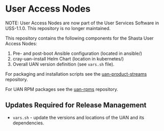 # User Access Nodes

NOTE: User Access Nodes are now part of the User Services Software in USS-1.1.0. This repository is no longer maintained.

This repository contains the following components for the Shasta User Access Nodes:

  1. Pre- and post-boot Ansible configuration (located in ansible/)
  2. cray-uan-install Helm Chart (location in kubernetes/)
  3. Overall UAN version definition (see `vars.sh` file).

For packaging and installation scripts see the [uan-product-streams](https://stash.us.cray.com/projects/SCMS/repos/uan-product-stream/browse) repository.

For UAN RPM packages see the [uan-rpms](https://stash.us.cray.com/projects/SCMS/repos/uan-rpms/browse) repository.

## Updates Required for Release Management

* `vars.sh` - update the versions and locations of the UAN and its dependencies.
